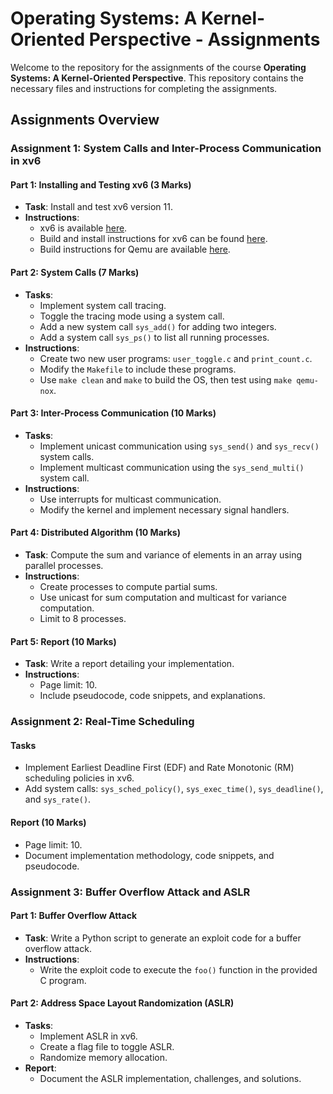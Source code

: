 # Operating Systems: A Kernel-Oriented Perspective - Assignments

Welcome to the repository for the assignments of the course **Operating Systems: A Kernel-Oriented Perspective**. This repository contains the necessary files and instructions for completing the assignments.

## Assignments Overview

### Assignment 1: System Calls and Inter-Process Communication in xv6

#### Part 1: Installing and Testing xv6 (3 Marks)

- **Task**: Install and test xv6 version 11.
- **Instructions**:
  - xv6 is available [here](http://pdos.csail.mit.edu/6.828/2018/xv6/xv6-rev11.tar.gz).
  - Build and install instructions for xv6 can be found [here](http://pdos.csail.mit.edu/6.828/2018/xv6/book-rev11.pdf).
  - Build instructions for Qemu are available [here](http://wiki.qemu.org/Manual).

#### Part 2: System Calls (7 Marks)

- **Tasks**:
  - Implement system call tracing.
  - Toggle the tracing mode using a system call.
  - Add a new system call `sys_add()` for adding two integers.
  - Add a system call `sys_ps()` to list all running processes.
- **Instructions**:
  - Create two new user programs: `user_toggle.c` and `print_count.c`.
  - Modify the `Makefile` to include these programs.
  - Use `make clean` and `make` to build the OS, then test using `make qemu-nox`.

#### Part 3: Inter-Process Communication (10 Marks)

- **Tasks**:
  - Implement unicast communication using `sys_send()` and `sys_recv()` system calls.
  - Implement multicast communication using the `sys_send_multi()` system call.
- **Instructions**:
  - Use interrupts for multicast communication.
  - Modify the kernel and implement necessary signal handlers.

#### Part 4: Distributed Algorithm (10 Marks)

- **Task**: Compute the sum and variance of elements in an array using parallel processes.
- **Instructions**:
  - Create processes to compute partial sums.
  - Use unicast for sum computation and multicast for variance computation.
  - Limit to 8 processes.

#### Part 5: Report (10 Marks)

- **Task**: Write a report detailing your implementation.
- **Instructions**:
  - Page limit: 10.
  - Include pseudocode, code snippets, and explanations.

### Assignment 2: Real-Time Scheduling

#### Tasks

- Implement Earliest Deadline First (EDF) and Rate Monotonic (RM) scheduling policies in xv6.
- Add system calls: `sys_sched_policy()`, `sys_exec_time()`, `sys_deadline()`, and `sys_rate()`.

#### Report (10 Marks)

- Page limit: 10.
- Document implementation methodology, code snippets, and pseudocode.

### Assignment 3: Buffer Overflow Attack and ASLR

#### Part 1: Buffer Overflow Attack

- **Task**: Write a Python script to generate an exploit code for a buffer overflow attack.
- **Instructions**:
  - Write the exploit code to execute the `foo()` function in the provided C program.

#### Part 2: Address Space Layout Randomization (ASLR)

- **Tasks**:
  - Implement ASLR in xv6.
  - Create a flag file to toggle ASLR.
  - Randomize memory allocation.
- **Report**:
  - Document the ASLR implementation, challenges, and solutions.

